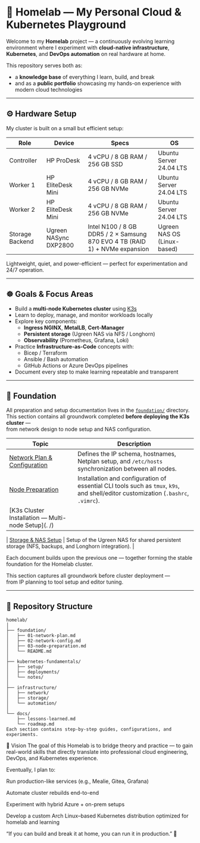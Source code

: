 # 🧠 Homelab — My Personal Cloud & Kubernetes Playground

Welcome to my **Homelab** project — a continuously evolving learning environment where I experiment with **cloud-native infrastructure**, **Kubernetes**, and **DevOps automation** on real hardware at home.

This repository serves both as:
- a **knowledge base** of everything I learn, build, and break  
- and as a **public portfolio** showcasing my hands-on experience with modern cloud technologies  

---

## ⚙️ Hardware Setup

My cluster is built on a small but efficient setup:

| Role | Device | Specs | OS |
|------|---------|-------|----|
| Controller | HP ProDesk | 4 vCPU / 8 GB RAM / 256 GB SSD | Ubuntu Server 24.04 LTS |
| Worker 1 | HP EliteDesk Mini | 4 vCPU / 8 GB RAM / 256 GB NVMe | Ubuntu Server 24.04 LTS |
| Worker 2 | HP EliteDesk Mini | 4 vCPU / 8 GB RAM / 256 GB NVMe | Ubuntu Server 24.04 LTS |
| Storage Backend | Ugreen NASync DXP2800 | Intel N100 / 8 GB DDR5 / 2 × Samsung 870 EVO 4 TB (RAID 1) + NVMe expansion | Ugreen NAS OS (Linux-based) |

Lightweight, quiet, and power-efficient — perfect for experimentation and 24/7 operation.

---

## ☸️ Goals & Focus Areas

- Build a **multi-node Kubernetes cluster** using [K3s](https://k3s.io)  
- Learn to deploy, manage, and monitor workloads locally  
- Explore key components:
  - **Ingress NGINX**, **MetalLB**, **Cert-Manager**
  - **Persistent storage** (Ugreen NAS via NFS / Longhorn)
  - **Observability** (Prometheus, Grafana, Loki)
- Practice **Infrastructure-as-Code** concepts with:
  - Bicep / Terraform  
  - Ansible / Bash automation  
  - GitHub Actions or Azure DevOps pipelines
- Document every step to make learning repeatable and transparent

---

## 🧱 Foundation

All preparation and setup documentation lives in the [`foundation/`](./foundation/) directory.  
This section contains all groundwork completed **before deploying the K3s cluster** —  
from network design to node setup and NAS configuration.

| Topic | Description |
|--------|-------------|
| [Network Plan & Configuration](./foundation/network-plan.md) | Defines the IP schema, hostnames, Netplan setup, and `/etc/hosts` synchronization between all nodes. |
| [Node Preparation](./foundation/node-preparation.md) | Installation and configuration of essential CLI tools such as `tmux`, `k9s`, and shell/editor customization (`.bashrc`, `.vimrc`). |
| [K3s Cluster Installation — Multi-node Setup](. /)

| [Storage & NAS Setup](./infrastructure/storage/nas-setup.md) | Setup of the Ugreen NAS for shared persistent storage (NFS, backups, and Longhorn integration). |

Each document builds upon the previous one — together forming the stable foundation for the Homelab cluster.


This section captures all groundwork before cluster deployment —  
from IP planning to tool setup and editor tuning.

---

## 🧩 Repository Structure

```text
homelab/
│
├── foundation/
│   ├── 01-network-plan.md
│   ├── 02-network-config.md
│   ├── 03-node-preparation.md
│   └── README.md
│
├── kubernetes-fundamentals/
│   ├── setup/
│   ├── deployments/
│   └── notes/
│
├── infrastructure/
│   ├── network/
│   ├── storage/
│   └── automation/
│
└── docs/
    ├── lessons-learned.md
    └── roadmap.md
Each section contains step-by-step guides, configurations, and experiments.

```

🚀 Vision
The goal of this Homelab is to bridge theory and practice —
to gain real-world skills that directly translate into professional cloud engineering, DevOps, and Kubernetes experience.

Eventually, I plan to:

Run production-like services (e.g., Mealie, Gitea, Grafana)

Automate cluster rebuilds end-to-end

Experiment with hybrid Azure + on-prem setups

Develop a custom Arch Linux–based Kubernetes distribution optimized for homelab and learning


“If you can build and break it at home, you can run it in production.” 🧩
